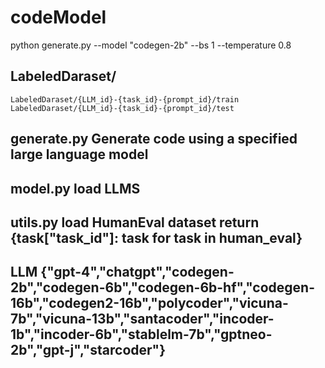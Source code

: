 # codeModel

python generate.py --model "codegen-2b" --bs 1 --temperature 0.8



## LabeledDaraset/
    LabeledDaraset/{LLM_id}-{task_id}-{prompt_id}/train
    LabeledDaraset/{LLM_id}-{task_id}-{prompt_id}/test


## generate.py			Generate code using a specified large language model
## model.py				load LLMS
## utils.py              load HumanEval dataset   return {task["task_id"]: task for task in human_eval}

## LLM  {"gpt-4","chatgpt","codegen-2b","codegen-6b","codegen-6b-hf","codegen-16b","codegen2-16b","polycoder","vicuna-7b","vicuna-13b","santacoder","incoder-1b","incoder-6b","stablelm-7b","gptneo-2b","gpt-j","starcoder"}
